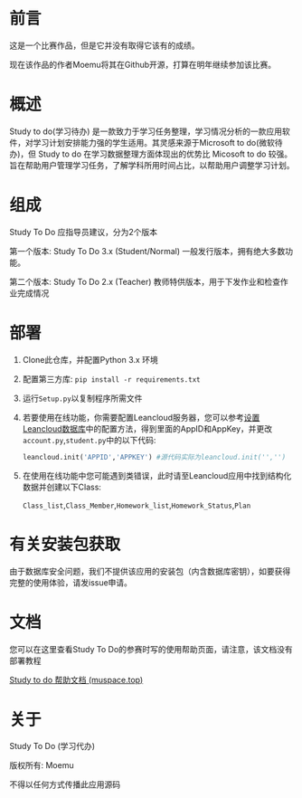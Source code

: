 # 前言

这是一个比赛作品，但是它并没有取得它该有的成绩。

现在该作品的作者Moemu将其在Github开源，打算在明年继续参加该比赛。

# 概述

Study to do(学习待办) 是一款致力于学习任务整理，学习情况分析的一款应用软件，对学习计划安排能力强的学生适用。其灵感来源于Microsoft to do(微软待办)，但 Study to do 在学习数据整理方面体现出的优势比 Micosoft to do 较强。旨在帮助用户管理学习任务，了解学科所用时间占比，以帮助用户调整学习计划。

# 组成

Study To Do 应指导员建议，分为2个版本

第一个版本: Study To Do 3.x (Student/Normal) 一般发行版本，拥有绝大多数功能。

第二个版本: Study To Do 2.x (Teacher) 教师特供版本，用于下发作业和检查作业完成情况

# 部署

1. Clone此仓库，并配置Python 3.x 环境

2. 配置第三方库: `pip install -r requirements.txt `

3. 运行`Setup.py`以复制程序所需文件

4. 若要使用在线功能，你需要配置Leancloud服务器，您可以参考[设置Leancloud数据库](https://waline.js.org/guide/get-started.html#leancloud-设置-数据库)中的配置方法，得到里面的AppID和AppKey，并更改`account.py`,`student.py`中的以下代码:

   ```python
   leancloud.init('APPID','APPKEY') #源代码实际为leancloud.init('','')
   ```

5. 在使用在线功能中您可能遇到类错误，此时请至Leancloud应用中找到结构化数据并创建以下Class:

   `Class_list`,`Class_Member`,`Homework_list`,`Homework_Status`,`Plan`

# 有关安装包获取

由于数据库安全问题，我们不提供该应用的安装包（内含数据库密钥），如要获得完整的使用体验，请发issue申请。

# 文档

您可以在这里查看Study To Do的参赛时写的使用帮助页面，请注意，该文档没有部署教程

[Study to do 帮助文档 (muspace.top)](https://doc.muspace.top/#/zh-cn/Program/Study-To-Do)

# 关于

Study To Do (学习代办) 

版权所有: Moemu

不得以任何方式传播此应用源码